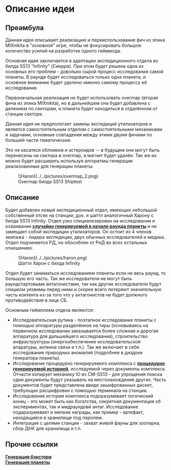 # Описание идеи

## Преамбула
Данная идея описывает реализацию и переиспользование фич из эпика MIXnikita в "основной" игре, чтобы не фокусировать большое количество усилий на разработке одного гейммода.

Основная идея заключается в адаптации экспедиционного отдела из билда SS13 "Infinity" (Сиерра). При этом будет решена одна из основных его проблем - довольно сырой процесс исследования самой планеты. В раунде будет исследоваться только одна планета, и основное внимание будет уделено именно самому процессу её исследования.

Первоначальная реализация не будет использовать overmap (вторая фича из эпика MIXnikita), но в дальнейшем она будет добавлена с делением по секторам, и планета будет находиться в отдалённом от станции секторе.

Данная идея не предпологает замены экспедиций утилизаторов и является самостоятельным отделом с самостоятельными механиками и задачами, основные совпадения между этими двумя фичами по большей части тематические.

Это не касатеся обломков и астероидов -- в будущем они могут быть перенесены на сектора в overmap, а магнит будет удалён. Так же их можно будет расширить используя алгоритмы генерации реализованные для генерации планеты.

<figure markdown>
  ![Haron](../../pictures/overmap_2.png)
  <figcaption>Overmap билда SS13 Shiptest</figcaption>
</figure>

## Описание
Будет добавлен новый экспедиционный отдел, имеющих небольшой собственный отсек на станции, док, и шаттл аналогичный Харону с билда SS13 Infinity. Отдел узко специализирован на исследовании и осваивании [**случайно генерируемой в начале раунда планеты**](planet-gen.md) и не замещает собой экспедиции утилизаторов. Он остоит из 4 членов экипажа - лидера экспедиции, двух обычных исследователей и медика. Отдел подчиняется РД, но обособлен от РнД во всех остальных отношениях.

<figure markdown>
  ![Haron](../../pictures/haron.png)
  <figcaption>Шаттл Харон с билда Infinity</figcaption>
</figure>

Отдел будет заниматься исследованием планеты если не весь раунд, то большую его часть. Так же исследователи не могут быть раундстартовыми антагонистами, так как другие исследователи будут слишком уязвимы перед ними и скорее всего потеряют значительную часть контента из-за того что у антагонистов не будет должного противодействия в лице СБ.

Основным геймплеем отдела являются:

- Исследовательская рутина - поэтапное исследование планеты с помощью аппаратуры разделённое на тиры (основываясь на первичном исследовании заказывается более сложная и дорогая аппаратура для дальшейшего исследования), строительство инфраструктуры (энергообеспечение исследовательской апаратуры, антенна связи и т.п.). Так же включает в себя исследование природных аномалий (подробнее в диздоке генератора планеты).
- Исследование процедурно генерируемого комплекса с [**процедурно генерируемой историей**](backstory-gen.md), исследуемой через документы комплекса. Отчасти копирует механику IO из CM-SS13 - для упрощения поиска одни документы будут указывать на местонахождение других. Часть документов будет представлена ввиде зашифрованных дискет, требующих расшифровки с помощью терминала на станции.
- Исследование истории комплекса подоразумевает логический конец - это может быть как богатства, секретная документация об экспериментах, так и мидраундовй антаг. Исследование подаразумевает и мелкие награды, как пример - артефакт, находящийся в хранилище под паролем. 
- Интеграция с целями станции - захват живой фауны для зоопарка, сбор ДНК для хранилища и т.п.

## Прочие ссылки
[**Генерация бэкстори**](backstory-gen.md)  
[**Генерация планеты**](planet-gen.md)